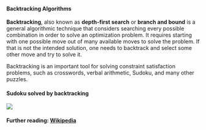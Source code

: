 #### Backtracking Algorithms
__Backtracking__, also known as  __depth-first search__ or __branch and bound__ is a general algorithmic technique that considers searching every possible combination in order to solve an optimization problem. It requires starting with one pos­si­ble move out of many avail­able moves to solve the prob­lem. If that is not the intended solution, one needs to back­track and select some other move and try to solve it. 

Backtracking is an important tool for solving constraint satisfaction problems, such as crosswords, verbal arithmetic, Sudoku, and many other puzzles.

#### Sudoku solved by backtracking
![](https://upload.wikimedia.org/wikipedia/commons/8/8c/Sudoku_solved_by_bactracking.gif)

#### Further reading: [Wikipedia](https://en.wikipedia.org/wiki/Backtracking)
